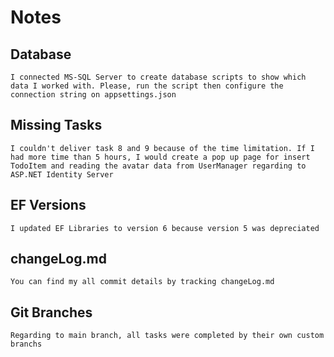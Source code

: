 # Notes

## Database
	I connected MS-SQL Server to create database scripts to show which data I worked with. Please, run the script then configure the connection string on appsettings.json
	
## Missing Tasks
	I couldn't deliver task 8 and 9 because of the time limitation. If I had more time than 5 hours, I would create a pop up page for insert TodoItem and reading the avatar data from UserManager regarding to ASP.NET Identity Server
	
## EF Versions
	I updated EF Libraries to version 6 because version 5 was depreciated
	
## changeLog.md
	You can find my all commit details by tracking changeLog.md
	
## Git Branches
	Regarding to main branch, all tasks were completed by their own custom branchs